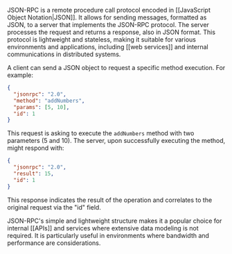 JSON-RPC is a remote procedure call protocol encoded in [[JavaScript Object Notation|JSON]]. It allows for sending messages, formatted as JSON, to a server that implements the JSON-RPC protocol. The server processes the request and returns a response, also in JSON format. This protocol is lightweight and stateless, making it suitable for various environments and applications, including [[web services]] and internal communications in distributed systems.

A client can send a JSON object to request a specific method execution. For example:

```json
{
  "jsonrpc": "2.0",
  "method": "addNumbers",
  "params": [5, 10],
  "id": 1
}
```

This request is asking to execute the `addNumbers` method with two parameters (5 and 10). The server, upon successfully executing the method, might respond with:

```json
{
  "jsonrpc": "2.0",
  "result": 15,
  "id": 1
}
```

This response indicates the result of the operation and correlates to the original request via the "id" field.

JSON-RPC's simple and lightweight structure makes it a popular choice for internal [[APIs]] and services where extensive data modeling is not required. It is particularly useful in environments where bandwidth and performance are considerations.

